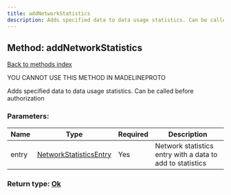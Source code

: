 ```yaml
---
title: addNetworkStatistics
description: Adds specified data to data usage statistics. Can be called before authorization
---
```

## Method: addNetworkStatistics  
[Back to methods index](index.md)


YOU CANNOT USE THIS METHOD IN MADELINEPROTO


Adds specified data to data usage statistics. Can be called before authorization

### Parameters:

| Name     |    Type       | Required | Description |
|----------|---------------|----------|-------------|
|entry|[NetworkStatisticsEntry](../types/NetworkStatisticsEntry.md) | Yes|Network statistics entry with a data to add to statistics|


### Return type: [Ok](../types/Ok.md)

